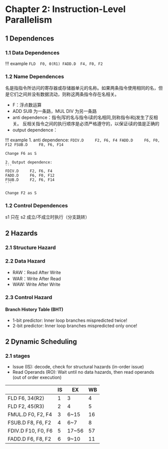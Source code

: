 # Chapter 2: Instruction-Level Parallelism
## 1 Dependences
### 1.1 Data Dependences

!!! example
    ```
    FLD  F0, 0(R1)
    FADD.D  F4, F0, F2
    ```

### 1.2 Name Dependences
名是指指令所访问的寄存器或存储器单元的名称。如果两条指令使用相同的名，但是它们之间并没有数据流动，则称这两条指令存在名相关。

- F：浮点数运算
- ADD SUB 为一条路，MUL DIV 为另一条路
- anti dependence：指令j写的名与指令i读的名相同,则称指令i和j发生了反相关。 反相关指令之间的执行顺序是必须严格遵守的，以保证i读的值是正确的
- output dependence：

!!! example 
    1. anti dependence:
    ```
    FDIV.D     F2, F6, F4
    FADD.D     F6, F0, F12
    FSUB.D     F8, F6, F14
    ```

    Change F6 as S

    2. Output dependence:
    ```
    FDIV.D     F2, F6, F4
    FADD.D     F6, F0, F12
    FSUB.D     F2, F6, F14
    ```

    Change F2 as S

### 1.2 Control Dependences
s1 只在 s2 成立/不成立时执行（分支跳转）
## 2 Hazards
### 2.1 Structure Hazard
### 2.2 Data Hazard
- RAW：Read After Write
- WAR：Write After Read
- WAW: Write After Write
### 2.3 Control Hazard
#### Branch History Table (BHT)
- 1-bit predictor: Inner loop branches mispredicted twice!
- 2-bit predictor:  Inner loop branches mispredicted only once!
## 2 Dynamic Scheduling
### 2.1 stages
- Issue (IS): decode, check for structural hazards (in-order issue)
- Read Operands (RO): Wait until no data hazards, then read operands (out of order execution)

||IS|EX|WB|
|---|---|---|---|
|FLD F6, 34(R2)|1|3|4|
|FLD F2, 45(R3)|2|4|5|
|FMUL.D F0, F2, F4|3|6~15|16|
|FSUB.D F8, F6, F2|4|6~7|8|
|FDIV.D F10, F0, F6|5|17~56|57|
|FADD.D F6, F8, F2|6|9~10|11|


